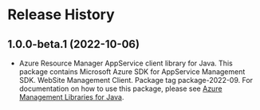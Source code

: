 # Release History

## 1.0.0-beta.1 (2022-10-06)

- Azure Resource Manager AppService client library for Java. This package contains Microsoft Azure SDK for AppService Management SDK. WebSite Management Client. Package tag package-2022-09. For documentation on how to use this package, please see [Azure Management Libraries for Java](https://aka.ms/azsdk/java/mgmt).
